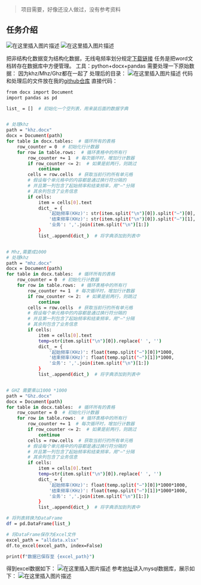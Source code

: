 ﻿> 项目需要，好像还没人做过，没有参考资料
## 任务介绍
![在这里插入图片描述](https://img-blog.csdnimg.cn/direct/2444355a32514eaab64fee08b44945ca.png)
![在这里插入图片描述](https://img-blog.csdnimg.cn/direct/31218326954a44cfb7934ee132f489de.png)

把非结构化数据变为结构化数据，无线电频率划分规定[下载链接](https://wap.miit.gov.cn/gyhxxhb/jgsj/cyzcyfgs/bmgz/wxdl/art/2023/art_1e98823e689f42ca9ed14dcb6feec07a.html)
任务是把word文档转存在数据库中方便管理。
工具：python+docx+pandas
需要处理一下原始数据：
因为khz/Mhz/Ghz都在一起了
处理后的目录：
![在这里插入图片描述](https://img-blog.csdnimg.cn/direct/243899e05c4e48558504a565a63ce1bb.png)
代码和处理后的文件放在我的[github仓库](https://github.com/youthfulever/read_frequency_band)
直接代码：

```bash
from docx import Document
import pandas as pd

list_ = []  # 初始化一个空列表，用来装后面的数据字典


# 处理khz
path = "khz.docx"
docx = Document(path)
for table in docx.tables:  # 循环所有的表格
    row_counter = 0  # 初始化行计数器
    for row in table.rows:  # 循环表格中的所有行
        row_counter += 1  # 每次循环时，增加行计数器
        if row_counter <= 2:  # 如果是前两行，则跳过
            continue
        cells = row.cells  # 获取当前行的所有单元格
        # 假设每个单元格中的内容都是通过换行符分隔的
        # 并且第一列包含了起始频率和结束频率，用"—"分隔
        # 其余列包含了业务信息
        if cells:
            item = cells[0].text
            dict_ = {
                '起始频率(KHz)': str(item.split("\n")[0]).split("—")[0],
                '结束频率(KHz)': str(item.split("\n")[0]).split("—")[1],
                '业务': ','.join(item.split("\n")[1:])
            }
            list_.append(dict_)  # 将字典添加到列表中


# Mhz,需要成1000
# 处理khz
path = "mhz.docx"
docx = Document(path)
for table in docx.tables:  # 循环所有的表格
    row_counter = 0  # 初始化行计数器
    for row in table.rows:  # 循环表格中的所有行
        row_counter += 1  # 每次循环时，增加行计数器
        if row_counter <= 2:  # 如果是前两行，则跳过
            continue
        cells = row.cells  # 获取当前行的所有单元格
        # 假设每个单元格中的内容都是通过换行符分隔的
        # 并且第一列包含了起始频率和结束频率，用"—"分隔
        # 其余列包含了业务信息
        if cells:
            item = cells[0].text
            temp=str(item.split("\n")[0]).replace(' ', '')
            dict_ = {
                '起始频率(KHz)': float(temp.split("—")[0])*1000,
                '结束频率(KHz)': float(temp.split("—")[1])*1000,
                '业务': ','.join(item.split("\n")[1:])
            }
            list_.append(dict_)  # 将字典添加到列表中


# GHZ 需要乘以1000 *1000
path = "Ghz.docx"
docx = Document(path)
for table in docx.tables:  # 循环所有的表格
    row_counter = 0  # 初始化行计数器
    for row in table.rows:  # 循环表格中的所有行
        row_counter += 1  # 每次循环时，增加行计数器
        if row_counter <= 2:  # 如果是前两行，则跳过
            continue
        cells = row.cells  # 获取当前行的所有单元格
        # 假设每个单元格中的内容都是通过换行符分隔的
        # 并且第一列包含了起始频率和结束频率，用"—"分隔
        # 其余列包含了业务信息
        if cells:
            item = cells[0].text
            temp=str(item.split("\n")[0]).replace(' ', '')
            dict_ = {
                '起始频率(KHz)': float(temp.split("—")[0])*1000*1000,
                '结束频率(KHz)': float(temp.split("—")[1])*1000*1000,
                '业务': ','.join(item.split("\n")[1:])
            }
            list_.append(dict_)  # 将字典添加到列表中

# 将列表转换为DataFrame
df = pd.DataFrame(list_)

# 将DataFrame保存为Excel文件
excel_path = "alldata.xlsx"
df.to_excel(excel_path, index=False)

print(f"数据已保存至 {excel_path}")
```
得到excel数据如下：
![在这里插入图片描述](https://img-blog.csdnimg.cn/direct/9bcba68c69aa442d88ff399bc9e52e5b.png)
参考[地址](https://blog.csdn.net/D_xiaoniu/article/details/106743304)读入mysql数据库，展示如下：
![在这里插入图片描述](https://img-blog.csdnimg.cn/direct/091028569c82421dbfd09d651024efed.png)


